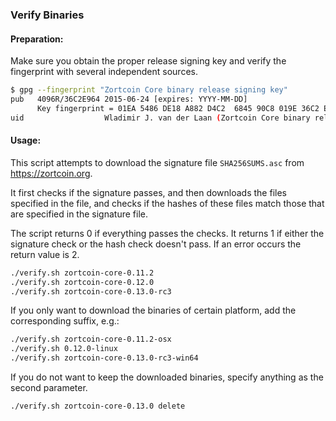 ### Verify Binaries

#### Preparation:

Make sure you obtain the proper release signing key and verify the fingerprint with several independent sources.

```sh
$ gpg --fingerprint "Zortcoin Core binary release signing key"
pub   4096R/36C2E964 2015-06-24 [expires: YYYY-MM-DD]
      Key fingerprint = 01EA 5486 DE18 A882 D4C2  6845 90C8 019E 36C2 E964
uid                  Wladimir J. van der Laan (Zortcoin Core binary release signing key) <laanwj@gmail.com>
```

#### Usage:

This script attempts to download the signature file `SHA256SUMS.asc` from https://zortcoin.org.

It first checks if the signature passes, and then downloads the files specified in the file, and checks if the hashes of these files match those that are specified in the signature file.

The script returns 0 if everything passes the checks. It returns 1 if either the signature check or the hash check doesn't pass. If an error occurs the return value is 2.


```sh
./verify.sh zortcoin-core-0.11.2
./verify.sh zortcoin-core-0.12.0
./verify.sh zortcoin-core-0.13.0-rc3
```

If you only want to download the binaries of certain platform, add the corresponding suffix, e.g.:

```sh
./verify.sh zortcoin-core-0.11.2-osx
./verify.sh 0.12.0-linux
./verify.sh zortcoin-core-0.13.0-rc3-win64
```

If you do not want to keep the downloaded binaries, specify anything as the second parameter.

```sh
./verify.sh zortcoin-core-0.13.0 delete
```
